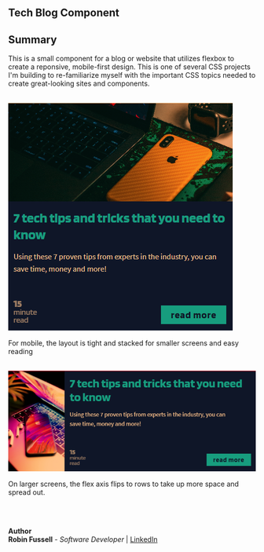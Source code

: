 ## Tech Blog Component



## Summary

This is a small component for a blog or website that utilizes flexbox to create a reponsive, mobile-first design. This is one of several CSS projects I'm building to re-familiarize myself with the important CSS topics needed to create great-looking sites and components.


<br>

 <img src="img/techblog2.png">

<br>

For mobile, the layout is tight and stacked for smaller screens and easy reading


<br>


 <img src="img/techblog1.png">

 <br>

On larger screens, the flex axis flips to rows to take up more space and spread out.

 <br>
 <br>

**Author**
<br>
**Robin Fussell** _- Software Developer_ | [LinkedIn](https://www.linkedin.com/in/robin-fussell17/)